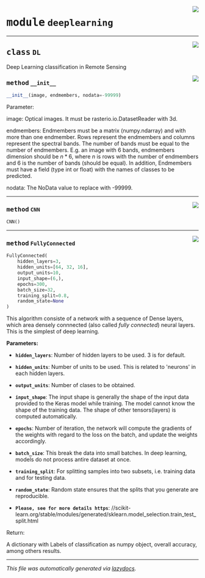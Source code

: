 <!-- markdownlint-disable -->

<a href="..\scikeo\deeplearning.py#L0"><img align="right" style="float:right;" src="https://img.shields.io/badge/-source-cccccc?style=flat-square"></a>

# <kbd>module</kbd> `deeplearning`






---

<a href="..\scikeo\deeplearning.py#L15"><img align="right" style="float:right;" src="https://img.shields.io/badge/-source-cccccc?style=flat-square"></a>

## <kbd>class</kbd> `DL`
Deep Learning classification in Remote Sensing 

<a href="..\scikeo\deeplearning.py#L19"><img align="right" style="float:right;" src="https://img.shields.io/badge/-source-cccccc?style=flat-square"></a>

### <kbd>method</kbd> `__init__`

```python
__init__(image, endmembers, nodata=-99999)
```

Parameter: 

 image: Optical images. It must be rasterio.io.DatasetReader with 3d.  

 endmembers: Endmembers must be a matrix (numpy.ndarray) and with more than one endmember.   Rows represent the endmembers and columns represent the spectral bands.  The number of bands must be equal to the number of endmembers.  E.g. an image with 6 bands, endmembers dimension should be $n*6$, where $n$   is rows with the number of endmembers and 6 is the number of bands   (should be equal).  In addition, Endmembers must have a field (type int or float) with the names   of classes to be predicted.  

 nodata: The NoData value to replace with -99999.  






---

<a href="..\scikeo\deeplearning.py#L258"><img align="right" style="float:right;" src="https://img.shields.io/badge/-source-cccccc?style=flat-square"></a>

### <kbd>method</kbd> `CNN`

```python
CNN()
```





---

<a href="..\scikeo\deeplearning.py#L109"><img align="right" style="float:right;" src="https://img.shields.io/badge/-source-cccccc?style=flat-square"></a>

### <kbd>method</kbd> `FullyConnected`

```python
FullyConnected(
    hidden_layers=3,
    hidden_units=[64, 32, 16],
    output_units=10,
    input_shape=(6,),
    epochs=300,
    batch_size=32,
    training_split=0.8,
    random_state=None
)
```

This algorithm consiste of a network with a sequence of Dense layers, which area densely  connnected (also called *fully connected*) neural layers. This is the simplest of deep  learning. 



**Parameters:**
 


 - <b>`hidden_layers`</b>:  Number of hidden layers to be used. 3 is for default. 


 - <b>`hidden_units`</b>:  Number of units to be used. This is related to 'neurons' in each hidden   layers.  


 - <b>`output_units`</b>:  Number of clases to be obtained. 


 - <b>`input_shape`</b>:  The input shape is generally the shape of the input data provided to the   Keras model while training. The model cannot know the shape of the   training data. The shape of other tensors(layers) is computed automatically. 


 - <b>`epochs`</b>:  Number of iteration, the network will compute the gradients of the weights with  regard to the loss on the batch, and update the weights accordingly. 


 - <b>`batch_size`</b>:  This break the data into small batches. In deep learning, models do not   process antire dataset at once. 


 - <b>`training_split`</b>:  For splitting samples into two subsets, i.e. training data and for testing  data. 


 - <b>`random_state`</b>:  Random state ensures that the splits that you generate are reproducible.  
 - <b>`Please, see for more details https`</b>: //scikit-learn.org/stable/modules/generated/sklearn.model_selection.train_test_split.html 

Return: 

A dictionary with Labels of classification as numpy object, overall accuracy,  among others results. 




---

_This file was automatically generated via [lazydocs](https://github.com/ml-tooling/lazydocs)._
